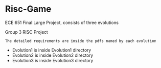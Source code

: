 # Risc-Game
ECE 651 Final Large Project, consists of three evolutions

Group 3 RISC Project

```
The detailed requirements are inside the pdfs named by each evolution
```


* Evolution1 is inside Evolution1 directory 
* Evolution2 is inside Evolution2 directory 
* Evolution3 is inside Evolution3 directory 
